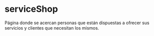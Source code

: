 # serviceShop
Página donde se acercan personas que están dispuestas a ofrecer sus servicios y clientes que necesitan los mismos.
